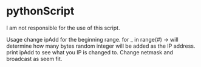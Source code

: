 # pythonScript

I am not responsible for the use of this script. 

Usage change ipAdd for the beginning range. 
for _ in range(#) -> will determine how many bytes random integer will be added as the IP address.
print ipAdd to see what you IP is changed to.
Change netmask and broadcast as seem fit.

